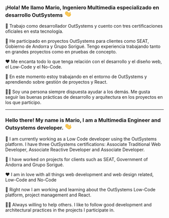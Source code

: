 ### ¡Hola! Me llamo Mario, Ingeniero Multimedia especializado en desarrollo OutSystems <img src="https://github.com/md6-0/md6-0/blob/main/assets/wave.gif" width="25px" height="20px" alt="hola">

📃 Trabajo como desarrollador OutSystems y cuento con tres certificaciones oficiales en esta tecnología. 

💼 He participado en proyectos OutSystems para clientes como SEAT, Gobierno de Andorra y Grupo Sorigué. Tengo experiencia trabajando tanto en grandes proyectos como en pruebas de concepto.

❤️ Me encanta todo lo que tenga relación con el desarrollo y el diseño web, el Low-Code y el No-Code.

🌱 En este momento estoy trabajando en el entorno de OutSystems y aprendiendo sobre gestión de proyectos y React.

🙋🏻 Soy una persona siempre dispuesta ayudar a los demás. Me gusta seguir las buenas prácticas de desarrollo y arquitectura en los proyectos en los que participo.

_____

### Hello there! My name is Mario, I am a Multimedia Engineer and Outsystems developer. <img src="https://github.com/md6-0/md6-0/blob/main/assets/wave.gif" width="25px" height="20px" alt="Hi there">

📃 I am currently working as a Low Code developer using the OutSystems platform. I have three OutSystems certifications: Associate Traditional Web Developer, Associate Reactive Developer and Associate Developer. 

💼 I have worked on projects for clients such as SEAT, Government of Andorra and Grupo Sorigué.

❤️ I am in love with all things web development and web design related, Low-Code and No-Code

🌱 Right now I am working and learning about the OutSystems Low-Code platform, project management and React.

🙋🏻 Always willing to help others. I like to follow good development and architectural practices in the projects I participate in.
